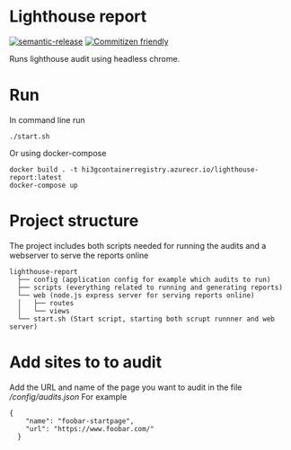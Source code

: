 # Lighthouse report

[![semantic-release](https://img.shields.io/badge/%20%20%F0%9F%93%A6%F0%9F%9A%80-semantic--release-e10079.svg)](https://github.com/semantic-release/semantic-release)
[![Commitizen friendly](https://img.shields.io/badge/commitizen-friendly-brightgreen.svg)](http://commitizen.github.io/cz-cli/)

Runs lighthouse audit using headless chrome.

# Run

In command line run

```
./start.sh
```

Or using docker-compose

```
docker build . -t hi3gcontainerregistry.azurecr.io/lighthouse-report:latest
docker-compose up
```

# Project structure

The project includes both scripts needed for running the audits and a webserver to serve the reports online

```
lighthouse-report
  ├── config (application config for example which audits to run)
  ├── scripts (everything related to running and generating reports)
  └── web (node.js express server for serving reports online)
  │   ├── routes
  │   └── views
  └── start.sh (Start script, starting both scrupt runnner and web server)
```

# Add sites to to audit

Add the URL and name of the page you want to audit in the file _/config/audits.json_
For example

```
{
    "name": "foobar-startpage",
    "url": "https://www.foobar.com/"
  }
```

